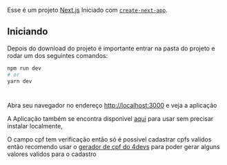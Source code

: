 Esse é um projeto [Next.js](https://nextjs.org/) Iniciado com  [`create-next-app`](https://github.com/vercel/next.js/tree/canary/packages/create-next-app).

## Iniciando

Depois do download do projeto é importante entrar na pasta do projeto e rodar um dos seguintes comandos:

```bash
npm run dev
# or
yarn dev
```
# 
Abra seu navegador no endereço [http://localhost:3000](http://localhost:3000) e veja a aplicação

A Aplicação também se encontra disponivel [aqui](https://formulario-nextjs.vercel.app/) para usar sem precisar instalar localmente,

O campo cpf tem verificação então só é possivel cadastrar cpfs validos então recomendo usar o [gerador de cpf do 4devs](https://www.4devs.com.br/gerador_de_cpf) para poder gerar alguns valores validos para o cadastro